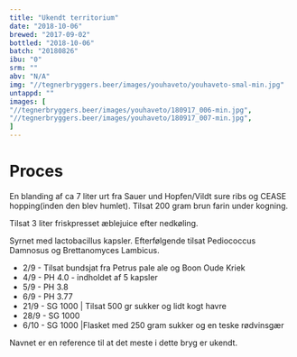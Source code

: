 ```yaml
---
title: "Ukendt territorium"
date: "2018-10-06"
brewed: "2017-09-02"
bottled: "2018-10-06"
batch: "20180826"
ibu: "0"
srm: ""
abv: "N/A"
img: "//tegnerbryggers.beer/images/youhaveto/youhaveto-smal-min.jpg"
untappd: ""
images: [
"//tegnerbryggers.beer/images/youhaveto/180917_006-min.jpg",
"//tegnerbryggers.beer/images/youhaveto/180917_007-min.jpg",
]
---
```


# Proces

En blanding af ca 7 liter urt fra Sauer und Hopfen/Vildt sure ribs og CEASE hopping(inden den blev humlet). Tilsat 200 gram brun farin under kogning.

Tilsat 3 liter friskpresset æblejuice efter nedkøling.

Syrnet med lactobacillus kapsler. Efterfølgende tilsat Pediococcus Damnosus og Brettanomyces Lambicus.

* 2/9 - Tilsat bundsjat fra Petrus pale ale og Boon Oude Kriek
* 4/9 - PH 4.0 - indholdet af 5 kapsler
* 5/9 - PH 3.8
* 6/9  - PH 3.77
* 21/9 - SG 1000 | Tilsat 500 gr sukker og lidt kogt havre
* 28/9 - SG 1000
* 6/10 - SG 1000 |Flasket med 250 gram sukker og en teske rødvinsgær

Navnet er en reference til at det meste i dette bryg er ukendt.
